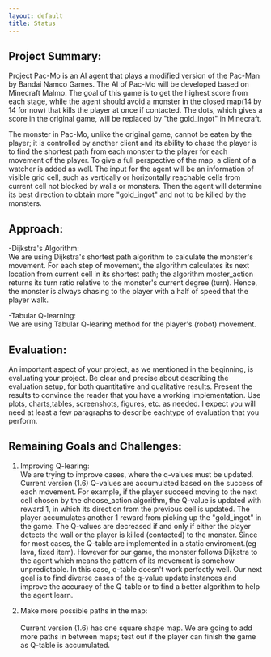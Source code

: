 ```yaml
---
layout: default
title: Status
---
```


## Project Summary: 
Project Pac-Mo is an AI agent that plays a modified version of the Pac-Man by Bandai Namco Games. The AI of Pac-Mo will be developed based on Minecraft Malmo. The goal of this game is to get the highest score from each stage, while the agent should avoid a monster in the closed map(14 by 14 for now) that kills the player at once if contacted. The dots, which gives a score in the original game, will be replaced by "the gold_ingot" in Minecraft. 

The monster in Pac-Mo, unlike the original game, cannot be eaten by the player; it is controlled by another client and its ability to chase the player is to find the shortest path from each monster to the player for each movement of the player. To give a full perspective of the map, a client of a watcher is added as well. The input for the agent will be an information of visible grid cell, such as vertically or horizontally reachable cells from current cell not blocked by walls or monsters. Then the agent will determine its best direction to obtain more "gold_ingot" and not to be killed by the monsters.


## Approach:
-Dijkstra's Algorithm:
<br>We are using Dijkstra's shortest path algorithm to calculate the monster's movement. For each step of movement, the algorithm calculates its next location from current cell in its shortest path; the algorithm moster_action returns its turn ratio relative to the monster's current degree (turn). Hence, the monster is always chasing to the player with a half of speed that the player walk.
   
-Tabular Q-learning:
<br>We are using Tabular Q-learing method for the player's (robot) movement.

## Evaluation:
An important aspect of your project, as we mentioned in the beginning, is evaluating your project. Be clear and precise about describing the evaluation setup, for both quantitative and qualitative results. Present the results to convince the reader that you have a working implementation. Use plots, charts,tables, screenshots, figures, etc. as needed. I expect you will need at least a few paragraphs to describe eachtype of evaluation that you perform.

## Remaining Goals and Challenges:
1. Improving Q-learing:
<br>We are trying to improve cases, where the q-values must be updated. Current version (1.6) Q-values are accumulated based on the success of each movement. For example, if the player succeed moving to the next cell chosen by the choose_action algorithm, the Q-value is updated with reward 1, in which its direction from the previous cell is updated. The player accumulates another 1 reward from picking up the "gold_ingot" in the game. The Q-values are decreased if and only if either the player detects the wall or the player is killed (contacted) to the monster. Since for most cases, the Q-table are implemented in a static enviroment.(eg lava, fixed item). However for our game, the monster follows Dijkstra to the agent which means the pattern of its movement is somehow unpredictable. In this case, q-table doesn't work perfectly well. Our next goal is to find diverse cases of the q-value update instances and improve the accuracy of the Q-table or to find a better algorithm to help the agent learn.
	
2. Make more possible paths in the map:		
<br>Current version (1.6) has one square shape map. We are going to add more paths in between maps; test out if the player can finish the game as Q-table is accumulated.
